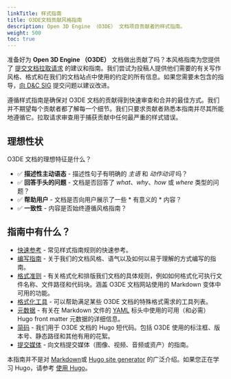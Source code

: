 ```yaml
---
linkTitle: 样式指南
title: O3DE文档贡献风格指南
description: Open 3D Engine （O3DE） 文档项目贡献者的样式指南。
weight: 500
toc: true
---
```


准备好为 **Open 3D Engine （O3DE）** 文档做出贡献了吗？本风格指南为您提供了 [提交文档拉取请求](/docs/contributing/to-docs/get-started#submitting-docs) 的建议和指南。我们尝试为投稿人提供他们需要的有关写作风格、格式和在我们的文档站点中使用的约定的所有信息。如果您需要未包含的指导，[向 D&C SIG](https://github.com/o3de/sig-docs-community) 提交问题以建议改进。

遵循样式指南是确保对 O3DE 文档的贡献得到快速审查和合并的最佳方式。我们并不期望每个贡献者都了解每一个细节。我们只要求贡献者熟悉本指南并尽其所能地遵循它。拉取请求审查用于捕获贡献中任何最严重的样式错误。

## 理想性状

O3DE 文档的理想特征是什么？

* ✅ **描述性主动语态** - 描述性句子有明确的 *主语* 和 *动作动词* 吗？
* ✅ **回答手头的问题** - 文档是否回答了 *what*、*why*、*how* 或 *where* 类型的问题？
* ✅ **帮助用户** - 文档是否向用户展示了一些 * 有意义的 * 内容？
* ✅ **一致性** - 内容是否始终遵循风格指南？

## 指南中有什么？

- [快速参考](./quick-reference) - 常见样式指南规则的快速参考。
- [编写指南](./guidance) - 关于我们的文档风格、语气以及如何以易于理解的方式编写的指南。
- [格式准则](./format) - 有关格式化和排版我们文档的具体规则，例如如何格式化可执行文件名称、文件路径和代码块。涵盖 O3DE 文档网站使用的 Markdown 变体中可用的功能。
- [格式化工具](./tools) - 可以帮助满足某些 O3DE 文档的特殊格式需求的工具列表。
- [元数据](./metadata) - 有关在 Markdown 文件的 [YAML](https://yaml.org/) 标头中使用的可用（和必需）Hugo front matter 元数据的详细信息。
- [简码](./shortcodes) - 我们用于 O3DE 文档的 Hugo 短代码。包括 O3DE 使用的标注框、版本号、静态路径和其他有用的花絮。
- [提交媒体](./media) - 向文档提交媒体（图像、视频、音频或资产）的指南。

本指南并不是对 [Markdown](https://www.markdownguide.org/)或 [Hugo site generator](https://gohugo.io/) 的广泛介绍。如果您正在学习 Hugo，请参考 [使用 Hugo](/docs/contributing/to-docs/hugo)。
